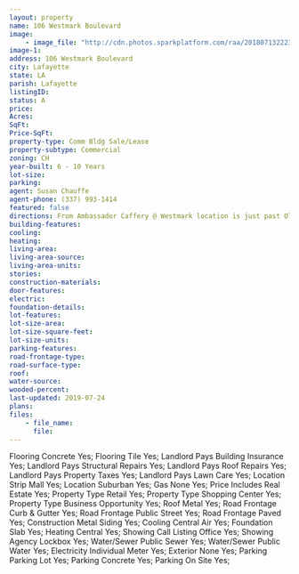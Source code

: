 ```yaml
---
layout: property
name: 106 Westmark Boulevard
image:
    - image_file: "http://cdn.photos.sparkplatform.com/raa/20180713222311078815000000.jpg"
image-1:
address: 106 Westmark Boulevard
city: Lafayette
state: LA
parish: Lafayette
listingID: 
status: A
price: 
Acres: 
SqFt: 
Price-SqFt: 
property-type: Comm Bldg Sale/Lease
property-subtype: Commercial
zoning: CH
year-built: 6 - 10 Years
lot-size: 
parking: 
agent: Susan Chauffe
agent-phone: (337) 993-1414
featured: false
directions: From Ambassador Caffery @ Westmark location is just past Olinde's Furniture on left. From Johnston @ Westmark location is on right between Salon des Amis and Bravo Therapy.
building-features: 
cooling: 
heating: 
living-area: 
living-area-source: 
living-area-units: 
stories: 
construction-materials: 
door-features: 
electric: 
foundation-details: 
lot-features: 
lot-size-area: 
lot-size-square-feet: 
lot-size-units: 
parking-features: 
road-frontage-type: 
road-surface-type: 
roof: 
water-source: 
wooded-percent: 
last-updated: 2019-07-24
plans: 
files:
    - file_name:
      file:
---
```

Flooring	Concrete	Yes;
Flooring	Tile	Yes;
Landlord Pays	Building Insurance	Yes;
Landlord Pays	Structural Repairs	Yes;
Landlord Pays	Roof Repairs	Yes;
Landlord Pays	Property Taxes	Yes;
Landlord Pays	Lawn Care	Yes;
Location	Strip Mall	Yes;
Location	Suburban	Yes;
Gas	None	Yes;
Price Includes	Real Estate	Yes;
Property Type	Retail	Yes;
Property Type	Shopping Center	Yes;
Property Type	Business Opportunity	Yes;
Roof	Metal	Yes;
Road Frontage	Curb & Gutter	Yes;
Road Frontage	Public Street	Yes;
Road Frontage	Paved	Yes;
Construction	Metal Siding	Yes;
Cooling	Central Air	Yes;
Foundation	Slab	Yes;
Heating	Central	Yes;
Showing	Call Listing Office	Yes;
Showing	Agency Lockbox	Yes;
Water/Sewer	Public Sewer	Yes;
Water/Sewer	Public Water	Yes;
Electricity	Individual Meter	Yes;
Exterior	None	Yes;
Parking	Parking Lot	Yes;
Parking	Concrete	Yes;
Parking	On Site	Yes;

